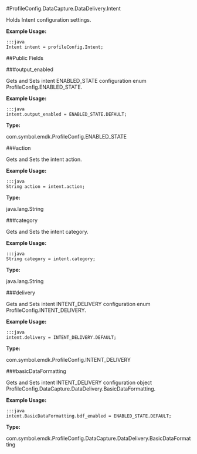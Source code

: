 #ProfileConfig.DataCapture.DataDelivery.Intent

Holds Intent configuration settings.

 

**Example Usage:**
	
	:::java	
	Intent intent = profileConfig.Intent;


##Public Fields

###output_enabled

Gets and Sets intent ENABLED_STATE configuration enum  ProfileConfig.ENABLED_STATE.

 

**Example Usage:**
	
	:::java	
	intent.output_enabled = ENABLED_STATE.DEFAULT;


**Type:**

com.symbol.emdk.ProfileConfig.ENABLED_STATE

###action

Gets and Sets the intent action.

 

**Example Usage:**
	
	:::java	
	String action = intent.action;


**Type:**

java.lang.String

###category

Gets and Sets the intent category.

 

**Example Usage:**
	
	:::java	
	String category = intent.category;


**Type:**

java.lang.String

###delivery

Gets and Sets intent INTENT_DELIVERY configuration enum  ProfileConfig.INTENT_DELIVERY.

 

**Example Usage:**
	
	:::java	
	intent.delivery = INTENT_DELIVERY.DEFAULT;


**Type:**

com.symbol.emdk.ProfileConfig.INTENT_DELIVERY

###basicDataFormatting

Gets and Sets intent INTENT_DELIVERY configuration object  ProfileConfig.DataCapture.DataDelivery.BasicDataFormatting.

 

**Example Usage:**
	
	:::java	
	intent.BasicDataFormatting.bdf_enabled = ENABLED_STATE.DEFAULT;


**Type:**

com.symbol.emdk.ProfileConfig.DataCapture.DataDelivery.BasicDataFormatting


